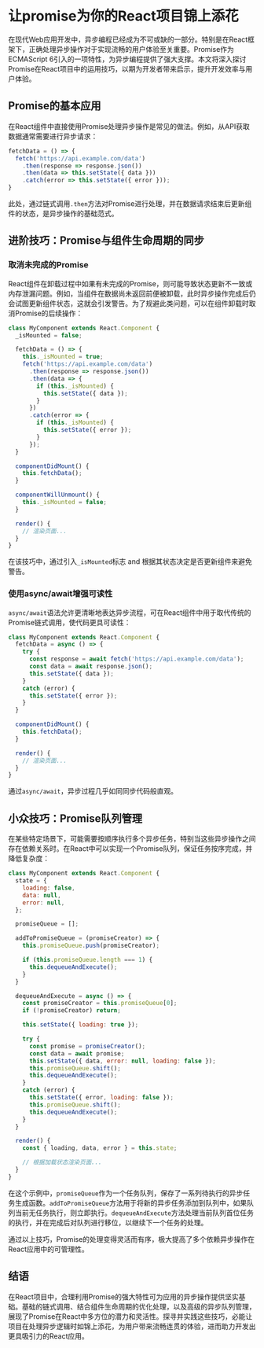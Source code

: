 # 让promise为你的React项目锦上添花

在现代Web应用开发中，异步编程已经成为不可或缺的一部分。特别是在React框架下，正确处理异步操作对于实现流畅的用户体验至关重要。Promise作为ECMAScript 6引入的一项特性，为异步编程提供了强大支撑。本文将深入探讨Promise在React项目中的运用技巧，以期为开发者带来启示，提升开发效率与用户体验。

## Promise的基本应用

在React组件中直接使用Promise处理异步操作是常见的做法。例如，从API获取数据通常需要进行异步请求：

```javascript
fetchData = () => {
  fetch('https://api.example.com/data')
    .then(response => response.json())
    .then(data => this.setState({ data }))
    .catch(error => this.setState({ error }));
}
```

此处，通过链式调用`.then`方法对Promise进行处理，并在数据请求结束后更新组件的状态，是异步操作的基础范式。

## 进阶技巧：Promise与组件生命周期的同步

### 取消未完成的Promise

React组件在卸载过程中如果有未完成的Promise，则可能导致状态更新不一致或内存泄漏问题。例如，当组件在数据尚未返回前便被卸载，此时异步操作完成后仍会试图更新组件状态，这就会引发警告。为了规避此类问题，可以在组件卸载时取消Promise的后续操作：

```javascript
class MyComponent extends React.Component {
  _isMounted = false;

  fetchData = () => {
    this._isMounted = true;
    fetch('https://api.example.com/data')
      .then(response => response.json())
      .then(data => {
        if (this._isMounted) {
          this.setState({ data });
        }
      })
      .catch(error => {
        if (this._isMounted) {
          this.setState({ error });
        }
      });
  }

  componentDidMount() {
    this.fetchData();
  }

  componentWillUnmount() {
    this._isMounted = false;
  }

  render() {
    // 渲染页面...
  }
}
```

在该技巧中，通过引入`_isMounted`标志 and 根据其状态决定是否更新组件来避免警告。

### 使用async/await增强可读性

`async/await`语法允许更清晰地表达异步流程，可在React组件中用于取代传统的Promise链式调用，使代码更具可读性：

```javascript
class MyComponent extends React.Component {
  fetchData = async () => {
    try {
      const response = await fetch('https://api.example.com/data');
      const data = await response.json();
      this.setState({ data });
    }
    catch (error) {
      this.setState({ error });
    }
  }

  componentDidMount() {
    this.fetchData();
  }

  render() {
    // 渲染页面...
  }
}
```

通过`async/await`，异步过程几乎如同同步代码般直观。

## 小众技巧：Promise队列管理

在某些特定场景下，可能需要按顺序执行多个异步任务，特别当这些异步操作之间存在依赖关系时。在React中可以实现一个Promise队列，保证任务按序完成，并降低复杂度：

```javascript
class MyComponent extends React.Component {
  state = {
    loading: false,
    data: null,
    error: null,
  };

  promiseQueue = [];

  addToPromiseQueue = (promiseCreator) => {
    this.promiseQueue.push(promiseCreator);

    if (this.promiseQueue.length === 1) {
      this.dequeueAndExecute();
    }
  }

  dequeueAndExecute = async () => {
    const promiseCreator = this.promiseQueue[0];
    if (!promiseCreator) return;

    this.setState({ loading: true });

    try {
      const promise = promiseCreator();
      const data = await promise;
      this.setState({ data, error: null, loading: false });
      this.promiseQueue.shift();
      this.dequeueAndExecute();
    }
    catch (error) {
      this.setState({ error, loading: false });
      this.promiseQueue.shift();
      this.dequeueAndExecute();
    }
  }

  render() {
    const { loading, data, error } = this.state;

    // 根据加载状态渲染页面...
  }
}
```

在这个示例中，`promiseQueue`作为一个任务队列，保存了一系列待执行的异步任务生成函数。`addToPromiseQueue`方法用于将新的异步任务添加到队列中，如果队列当前无任务执行，则立即执行。`dequeueAndExecute`方法处理当前队列首位任务的执行，并在完成后对队列进行移位，以继续下一个任务的处理。

通过以上技巧，Promise的处理变得灵活而有序，极大提高了多个依赖异步操作在React应用中的可管理性。

## 结语

在React项目中，合理利用Promise的强大特性可为应用的异步操作提供坚实基础。基础的链式调用、结合组件生命周期的优化处理，以及高级的异步队列管理，展现了Promise在React中多方位的潜力和灵活性。探寻并实践这些技巧，必能让项目在处理异步逻辑时如锦上添花，为用户带来流畅连贯的体验，进而助力开发出更具吸引力的React应用。